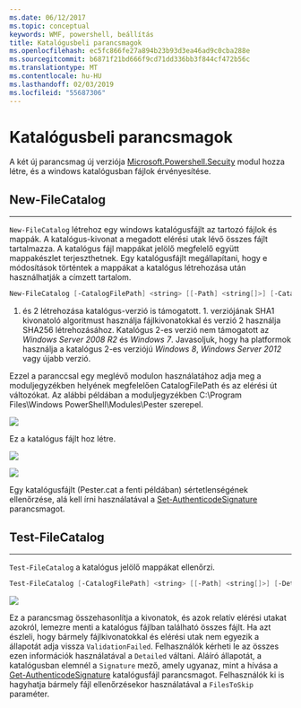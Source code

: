 ```yaml
---
ms.date: 06/12/2017
ms.topic: conceptual
keywords: WMF, powershell, beállítás
title: Katalógusbeli parancsmagok
ms.openlocfilehash: ec5fc866fe27a894b23b93d3ea46ad9c0cba288e
ms.sourcegitcommit: b6871f21bd666f9cd71dd336bb3f844cf472b56c
ms.translationtype: MT
ms.contentlocale: hu-HU
ms.lasthandoff: 02/03/2019
ms.locfileid: "55687306"
---
```

# <a name="catalog-cmdlets"></a>Katalógusbeli parancsmagok

A két új parancsmag új verziója [Microsoft.Powershell.Secuity](https://technet.microsoft.com/library/hh847877.aspx) modul hozza létre, és a windows katalógusban fájlok érvényesítése.

## <a name="new-filecatalog"></a>New-FileCatalog
--------------------------------

`New-FileCatalog` létrehoz egy windows katalógusfájlt az tartozó fájlok és mappák. A katalógus-kivonat a megadott elérési utak lévő összes fájlt tartalmazza. A katalógus fájl mappákat jelölő megfelelő együtt mappakészlet terjeszthetnek. Egy katalógusfájlt megállapítani, hogy e módosítások történtek a mappákat a katalógus létrehozása után használhatják a címzett tartalom.

```powershell
New-FileCatalog [-CatalogFilePath] <string> [[-Path] <string[]>] [-CatalogVersion <int>] [-WhatIf] [-Confirm] [<CommonParameters>]
```
1. és 2 létrehozása katalógus-verzió is támogatott. 1. verziójának SHA1 kivonatoló algoritmust használja fájlkivonatokkal és verzió 2 használja SHA256 létrehozásához. Katalógus 2-es verzió nem támogatott az *Windows Server 2008 R2* és *Windows 7*. Javasoljuk, hogy ha platformok használja a katalógus 2-es verziójú *Windows 8*, *Windows Server 2012* vagy újabb verzió.

Ezzel a paranccsal egy meglévő modulon használatához adja meg a moduljegyzékben helyének megfelelően CatalogFilePath és az elérési út változókat. Az alábbi példában a moduljegyzékben C:\Program Files\Windows PowerShell\Modules\Pester szerepel.

![](../images/NewFileCatalog.jpg)

Ez a katalógus fájlt hoz létre.

![](../images/CatalogFile1.jpg)

![](../images/CatalogFile2.jpg)

Egy katalógusfájlt (Pester.cat a fenti példában) sértetlenségének ellenőrzése, alá kell írni használatával a [Set-AuthenticodeSignature](https://technet.microsoft.com/library/hh849819.aspx) parancsmagot.


## <a name="test-filecatalog"></a>Test-FileCatalog
--------------------------------

`Test-FileCatalog` a katalógus jelölő mappákat ellenőrzi.

```powershell
Test-FileCatalog [-CatalogFilePath] <string> [[-Path] <string[]>] [-Detailed] [-FilesToSkip <string[]>] [-WhatIf] [-Confirm] [<CommonParameters>]
```

![](../images/TestFileCatalog.jpg)

Ez a parancsmag összehasonlítja a kivonatok, és azok relatív elérési utakat azokról, lemezre menti a katalógus fájlban található összes fájlt. Ha azt észleli, hogy bármely fájlkivonatokkal és elérési utak nem egyezik a állapotát adja vissza `ValidationFailed`.
Felhasználók kérheti le az összes ezen információk használatával a `Detailed` váltani. Aláíró állapotát, a katalógusban elemnél a `Signature` mező, amely ugyanaz, mint a hívása a [Get-AuthenticodeSignature](https://technet.microsoft.com/library/hh849805.aspx) katalógusfájl parancsmagot.
Felhasználók ki is hagyhatja bármely fájl ellenőrzésekor használatával a `FilesToSkip` paraméter.
